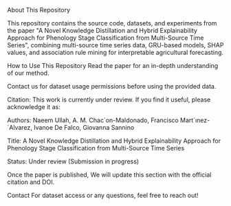 About This Repository

This repository contains the source code, datasets, and experiments from the paper "A Novel Knowledge Distillation and Hybrid Explainability Approach for Phenology Stage Classification from Multi-Source Time Series", combining multi-source time series data, GRU-based models, SHAP values, and association rule mining for interpretable agricultural forecasting.

How to Use This Repository Read the paper for an in-depth understanding of our method.

Contact us for dataset usage permissions before using the provided data.

Citation:
This work is currently under review. If you find it useful, please acknowledge it as:

Authors: Naeem Ullah, A. M. Chac´on-Maldonado, Francisco Mart´ınez- ´Alvarez, Ivanoe De Falco, Giovanna Sannino

Title: A Novel Knowledge Distillation and Hybrid Explainability Approach for Phenology Stage Classification from Multi-Source Time Series

Status: Under review (Submission in progress)

Once the paper is published, We will update this section with the official citation and DOI.

Contact For dataset access or any questions, feel free to reach out!
